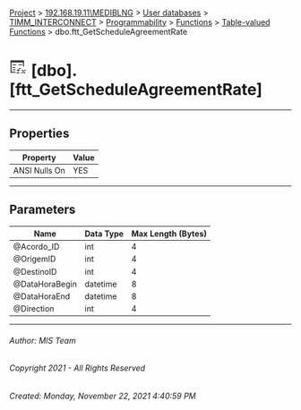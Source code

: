 #### 

[Project](../../../../../../index.md) > [192.168.19.11\\MEDIBLNG](../../../../../index.md) > [User databases](../../../../index.md) > [TIMM_INTERCONNECT](../../../index.md) > [Programmability](../../index.md) > [Functions](../index.md) > [Table-valued Functions](Table-valued_Functions.md) > dbo.ftt_GetScheduleAgreementRate

# ![Table-valued Functions](../../../../../../Images/Function_Table32.png) [dbo].[ftt_GetScheduleAgreementRate]

---

## <a name="#properties"></a>Properties

| Property | Value |
|---|---|
| ANSI Nulls On | YES |


---

## <a name="#parameters"></a>Parameters

| Name | Data Type | Max Length (Bytes) |
|---|---|---|
| @Acordo_ID | int | 4 |
| @OrigemID | int | 4 |
| @DestinoID | int | 4 |
| @DataHoraBegin | datetime | 8 |
| @DataHoraEnd | datetime | 8 |
| @Direction | int | 4 |


---

###### Author:  MIS Team

###### Copyright 2021 - All Rights Reserved

###### Created: Monday, November 22, 2021 4:40:59 PM

